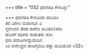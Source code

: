 +++
title = "032 ಧರಣಿಪತಿ ಕೇಳೊನ್ದು"

+++
ಧರಣಿಪತಿ ಕೇಳೊಂದು ಹರಿಯಂ  
ತರ ವಿಶಾಲ ಮಹಾಸಭಾ ವಿ  
ಸ್ತರಣದಲಿ ತೆರಹ ಕಾಣೆನು ತೀವಿತವನಿಪರು  
ಹೊರಗೆ ರಥಿಕರು ರಾಹುತರು ಜೋ  
ಧರು ಪದಾತಿಗಳಿದ್ದುದಂದಿನ  
ಸಿರಿ ಸುರೇಂದ್ರನ ಪಾಡಿಗೈಮಡಿ ಹತ್ತು ಮಡಿಯೆಂದ    ॥32॥